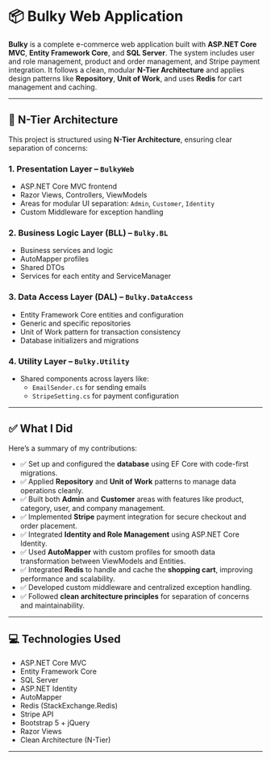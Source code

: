 # 📦 Bulky Web Application

**Bulky** is a complete e-commerce web application built with **ASP.NET Core MVC**, **Entity Framework Core**, and **SQL Server**. The system includes user and role management, product and order management, and Stripe payment integration. It follows a clean, modular **N-Tier Architecture** and applies design patterns like **Repository**, **Unit of Work**, and uses **Redis** for cart management and caching.

---

## 🧱 N-Tier Architecture

This project is structured using **N-Tier Architecture**, ensuring clear separation of concerns:

### 1. Presentation Layer – `BulkyWeb`
- ASP.NET Core MVC frontend
- Razor Views, Controllers, ViewModels
- Areas for modular UI separation: `Admin`, `Customer`, `Identity`
- Custom Middleware for exception handling

### 2. Business Logic Layer (BLL) – `Bulky.BL`
- Business services and logic
- AutoMapper profiles
- Shared DTOs
- Services for each entity and ServiceManager

### 3. Data Access Layer (DAL) – `Bulky.DataAccess`
- Entity Framework Core entities and configuration
- Generic and specific repositories
- Unit of Work pattern for transaction consistency
- Database initializers and migrations

### 4. Utility Layer – `Bulky.Utility`
- Shared components across layers like:
  - `EmailSender.cs` for sending emails
  - `StripeSetting.cs` for payment configuration

---

## ✅ What I Did

Here’s a summary of my contributions:

- ✅ Set up and configured the **database** using EF Core with code-first migrations.
- ✅ Applied **Repository** and **Unit of Work** patterns to manage data operations cleanly.
- ✅ Built both **Admin** and **Customer** areas with features like product, category, user, and company management.
- ✅ Implemented **Stripe** payment integration for secure checkout and order placement.
- ✅ Integrated **Identity and Role Management** using ASP.NET Core Identity.
- ✅ Used **AutoMapper** with custom profiles for smooth data transformation between ViewModels and Entities.
- ✅ Integrated **Redis** to handle and cache the **shopping cart**, improving performance and scalability.
- ✅ Developed custom middleware and centralized exception handling.
- ✅ Followed **clean architecture principles** for separation of concerns and maintainability.

---

## 💻 Technologies Used

- ASP.NET Core MVC  
- Entity Framework Core  
- SQL Server  
- ASP.NET Identity  
- AutoMapper  
- Redis (StackExchange.Redis)  
- Stripe API  
- Bootstrap 5 + jQuery  
- Razor Views  
- Clean Architecture (N-Tier)

---
